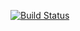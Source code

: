 [![Build Status](https://travis-ci.org/sohilsathe/cse110lab5.svg?branch=master)](https://travis-ci.org/sohilsathe/cse110lab5)

